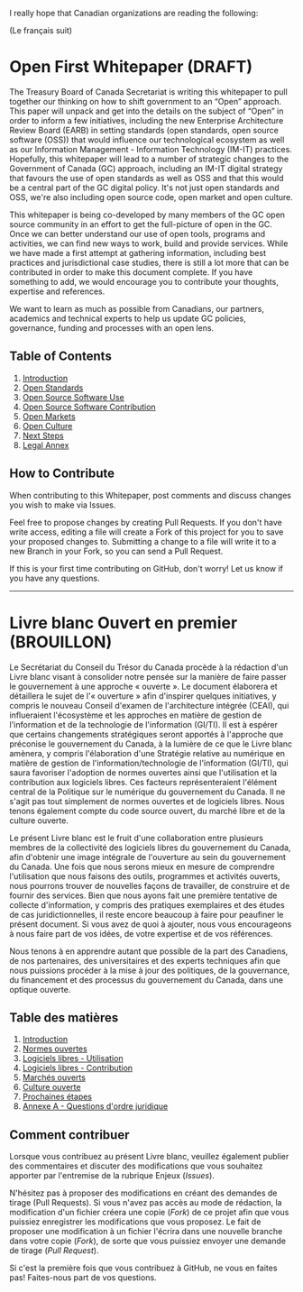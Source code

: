 I really hope that Canadian organizations are reading the following: 

(Le français suit)

# Open First Whitepaper (DRAFT)

The Treasury Board of Canada Secretariat is writing this whitepaper to pull together our thinking on how to shift government to an “Open” approach. This paper will unpack and get into the details on the subject of “Open” in order to inform a few initiatives, including the new Enterprise Architecture Review Board (EARB) in setting standards (open standards, open source software (OSS)) that would influence our technological ecosystem as well as our Information Management - Information Technology (IM-IT) practices.  Hopefully, this whitepaper will lead to a number of strategic changes to the Government of Canada (GC) approach, including an IM-IT digital strategy that favours the use of open standards as well as OSS and that this would be a central part of the GC digital policy. It's not just open standards and OSS, we're also including open source code, open market and open culture.

This whitepaper is being co-developed by many members of the GC open source community in an effort to get the full-picture of open in the GC. Once we can better understand our use of open tools, programs and activities, we can find new ways to work, build and provide services. While we have made a first attempt at gathering information, including best practices and jurisdictional case studies, there is still a lot more that can be contributed in order to make this document complete. If you have something to add, we would encourage you to contribute your thoughts, expertise and references.

We want to learn as much as possible from Canadians, our partners, academics and technical experts to help us update GC policies, governance, funding and processes with an open lens.

## Table of Contents

1. [Introduction](en/1_Introduction.md)
2. [Open Standards](en/2_Open_Standards.md)
3. [Open Source Software Use](en/3_Open_Source_Software_Use.md)
4. [Open Source Software Contribution](en/4_Open_Source_Software_Contribution.md)
5. [Open Markets](en/5_Open_Markets.md)
6. [Open Culture](en/6_Open_Culture.md)
7. [Next Steps](en/7_Next_Steps.md)
8. [Legal Annex](en/Annex_Legal.md)

## How to Contribute

When contributing to this Whitepaper, post comments and discuss changes you wish to make via Issues.

Feel free to propose changes by creating Pull Requests.  If you don't have write access, editing a file will create a Fork of this project for you to save your proposed changes to.  Submitting a change to a file will write it to a new Branch in your Fork, so you can send a Pull Request.

If this is your first time contributing on GitHub, don't worry! Let us know if you have any questions.

_______________________________________________________________________________

# Livre blanc Ouvert en premier (BROUILLON)

Le Secrétariat du Conseil du Trésor du Canada procède à la rédaction d'un Livre blanc visant à consolider notre pensée sur la manière de faire passer le gouvernement à une approche « ouverte ». Le document élaborera et détaillera le sujet de l'« ouverture » afin d'inspirer quelques initiatives, y compris le nouveau Conseil d'examen de l'architecture intégrée (CEAI), qui influeraient l'écosystème et les approches en matière de gestion de l'information et de la technologie de l'information (GI/TI). Il est à espérer que certains changements stratégiques seront apportés à l'approche que préconise le gouvernement du Canada, à la lumière de ce que le Livre blanc amènera, y compris l'élaboration d'une Stratégie relative au numérique en matière de gestion de l'information/technologie de l'information (GI/TI), qui saura favoriser l'adoption de normes ouvertes ainsi que l'utilisation et la contribution aux logiciels libres. Ces facteurs représenteraient l'élément central de la Politique sur le numérique du gouvernement du Canada. Il ne s'agit pas tout simplement de normes ouvertes et de logiciels libres. Nous tenons également compte du code source ouvert, du marché libre et de la culture ouverte.

Le présent Livre blanc est le fruit d'une collaboration entre plusieurs membres de la collectivité des logiciels libres du gouvernement du Canada, afin d'obtenir une image intégrale de l'ouverture au sein du gouvernement du Canada. Une fois que nous serons mieux en mesure de comprendre l'utilisation que nous faisons des outils, programmes et activités ouverts, nous pourrons trouver de nouvelles façons de travailler, de construire et de fournir des services. Bien que nous ayons fait une première tentative de collecte d'information, y compris des pratiques exemplaires et des études de cas juridictionnelles, il reste encore beaucoup à faire pour peaufiner le présent document. Si vous avez de quoi à ajouter, nous vous encourageons à nous faire part de vos idées, de votre expertise et de vos références.

Nous tenons à en apprendre autant que possible de la part des Canadiens, de nos partenaires, des universitaires et des experts techniques afin que nous puissions procéder à la mise à jour des politiques, de la gouvernance, du financement et des processus du gouvernement du Canada, dans une optique ouverte.

## Table des matières

1. [Introduction](fr/1_Introduction.md)
2. [Normes ouvertes](fr/2_Normes_ouvertes.md)
3. [Logiciels libres - Utilisation](fr/3_Logiciel_libre_Utilisation.md)
4. [Logiciels libres - Contribution](fr/4_Logiciel_libre_Contribution.md)
5. [Marchés ouverts](fr/5_Marchés_ouverts.md)
6. [Culture ouverte](fr/6_Culture_ouverte.md)
7. [Prochaines étapes](fr/7_Prochaines_étapes.md)
8. [Annexe A - Questions d'ordre juridique](fr/Annexe_légale.md)

## Comment contribuer

Lorsque vous contribuez au présent Livre blanc, veuillez également publier des commentaires et discuter des modifications que vous souhaitez apporter par l'entremise de la rubrique Enjeux (_Issues_).

N'hésitez pas à proposer des modifications en créant des demandes de tirage (Pull Requests). Si vous n'avez pas accès au mode de rédaction, la modification d'un fichier créera une copie (_Fork_) de ce projet afin que vous puissiez enregistrer les modifications que vous proposez. Le fait de proposer une modification à un fichier l'écrira dans une nouvelle branche dans votre copie (_Fork_), de sorte que vous puissiez envoyer une demande de tirage (_Pull Request_).

Si c'est la première fois que vous contribuez à GitHub, ne vous en faites pas! Faites-nous part de vos questions.
